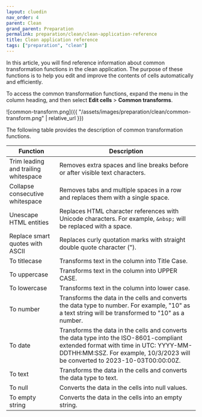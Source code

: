 ```yaml
---
layout: cluedin
nav_order: 4
parent: Clean
grand_parent: Preparation
permalink: preparation/clean/clean-application-reference
title: Clean application reference
tags: ["preparation", "clean"]
---
```


In this article, you will find reference information about common transformation functions in the clean application. The purpose of these functions is to help you edit and improve the contents of cells automatically and efficiently.

To access the common transformation functions, expand the menu in the column heading, and then select **Edit cells** > **Common transforms**.

![common-transform.png]({{ "/assets/images/preparation/clean/common-transform.png" | relative_url }})

The following table provides the description of common transformation functions.

| Function | Description |
|--|--|
| Trim leading and trailing whitespace | Removes extra spaces and line breaks before or after visible text characters. |
| Collapse consecutive whitespace | Removes tabs and multiple spaces in a row and replaces them with a single space. |
| Unescape HTML entities | Replaces HTML character references with Unicode characters. For example, `&nbsp;` will be replaced with a space. |
| Replace smart quotes with ASCII | Replaces curly quotation marks with straight double quote character ("). |
| To titlecase | Transforms text in the column into Title Case. |
| To uppercase | Transforms text in the column into UPPER CASE. |
| To lowercase | Transforms text in the column into lower case. |
| To number | Transforms the data in the cells and converts the data type to number. For example, "10" as a text string will be transformed to "10" as a number.  |
| To date | Transforms the data in the cells and converts the data type into the ISO-8601-compliant extended format with time in UTC: YYYY-MM-DDTHH:MM:SSZ. For example, 10/3/2023 will be converted to 2023-10-03T00:00:00Z. |
| To text | Transforms the data in the cells and converts the data type to text. |
| To null | Converts the data in the cells into null values. |
| To empty string | Converts the data in the cells into an empty string. |